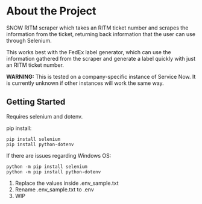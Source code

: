 
# About the Project

SNOW RITM scraper which takes an RITM ticket number and scrapes the information from the ticket, returning back information that the user can use through Selenium.

This works best with the FedEx label generator, which can use the information gathered from the scraper and generate a label quickly with just an RITM ticket number.

**WARNING:** This is tested on a company-specific instance of Service Now. It is currently unknown if other instances will work the same way.

## Getting Started

Requires selenium and dotenv.

pip install:
```
pip install selenium
pip install python-dotenv
```

If there are issues regarding Windows OS:
```
python -m pip install selenium
python -m pip install python-dotenv
```

1. Replace the values inside .env_sample.txt
2. Rename .env_sample.txt to .env
3. WIP

## 
